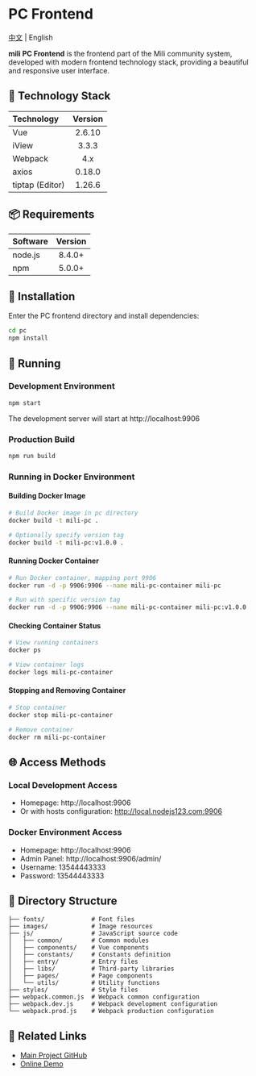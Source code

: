 # PC Frontend

[中文](./README.md) | English

**mili PC Frontend** is the frontend part of the Mili community system, developed with modern frontend technology stack, providing a beautiful and responsive user interface.

## 🔧 Technology Stack

| Technology | Version |
|:---------|:-------:|
| Vue | 2.6.10 |
| iView | 3.3.3 |
| Webpack | 4.x |
| axios | 0.18.0 |
| tiptap (Editor) | 1.26.6 |

## 📦 Requirements

| Software | Version |
|:---------|:-------:|
| node.js | 8.4.0+ |
| npm | 5.0.0+ |

## 🚀 Installation

Enter the PC frontend directory and install dependencies:

```bash
cd pc
npm install
```

## 🚕 Running

### Development Environment

```bash
npm start
```

The development server will start at http://localhost:9906

### Production Build

```bash
npm run build
```

### Running in Docker Environment

#### Building Docker Image

```bash
# Build Docker image in pc directory
docker build -t mili-pc .

# Optionally specify version tag
docker build -t mili-pc:v1.0.0 .
```

#### Running Docker Container

```bash
# Run Docker container, mapping port 9906
docker run -d -p 9906:9906 --name mili-pc-container mili-pc

# Run with specific version tag
docker run -d -p 9906:9906 --name mili-pc-container mili-pc:v1.0.0
```

#### Checking Container Status

```bash
# View running containers
docker ps

# View container logs
docker logs mili-pc-container
```

#### Stopping and Removing Container

```bash
# Stop container
docker stop mili-pc-container

# Remove container
docker rm mili-pc-container
```

## 🌐 Access Methods

### Local Development Access

- Homepage: http://localhost:9906
- Or with hosts configuration: http://local.nodejs123.com:9906

### Docker Environment Access

- Homepage: http://localhost:9906
- Admin Panel: http://localhost:9906/admin/
- Username: 13544443333
- Password: 13544443333

## 📁 Directory Structure

```
├── fonts/             # Font files
├── images/            # Image resources
├── js/                # JavaScript source code
│   ├── common/        # Common modules
│   ├── components/    # Vue components
│   ├── constants/     # Constants definition
│   ├── entry/         # Entry files
│   ├── libs/          # Third-party libraries
│   ├── pages/         # Page components
│   └── utils/         # Utility functions
├── styles/            # Style files
├── webpack.common.js  # Webpack common configuration
├── webpack.dev.js     # Webpack development configuration
└── webpack.prod.js    # Webpack production configuration
```

## 🔗 Related Links

- [Main Project GitHub](https://github.com/shen100/mili)
- [Online Demo](https://www.nodejs123.com)